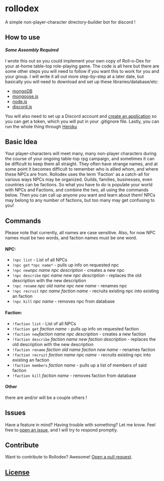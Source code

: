 # rollodex
A simple non-player-character directory-builder bot for discord !

## How to use
#### *Some Assembly Required*
I wrote this out so you could implement your own copy of Roll-o-Dex for your at-home table-top role-playing game. The code is all here but there are some other steps you will need to follow if you want this to work for you and your group. 
I will write it all out more step-by-step at a later date, but basically you will need to download and set up these libraries/database/etc:
* [mongoDB](https://docs.mongodb.com/manual/installation/)
* [mongoose.js](https://mongoosejs.com/docs/)
* [node.js](https://nodejs.org/en/)
* [discord.js](https://discord.js.org/#/)

You will also need to set up a Discord account and [create an application](https://discordapp.com/developers/applications/#top) so you can get a token, which you will put in your .gitignore file. 
Lastly, you can run the whole thing through [Heroku](https://www.heroku.com/)

## Basic Idea
Your player-characters will meet many, many non-player characters during the course of your ongoing table-top rpg campaign, and sometimes it can be difficult to keep them all straight. They often have strange names, and at some point it becomes difficult to remember who is allied whom, and where these NPCs are from.
Rollodex uses the term 'Faction' as a catch-all for various ways NPCs may be organized. Guilds, families, businesses, even countries can be factions.
So what you have to do is populate your world with NPCs and Factions, and combine the two, all using the commands below. Then you can call up anyone you want and learn about them! NPCs may belong to any number of factions, but too many may get confusing to you!

## Commands
Please note that currently, all names are case sensitive. Also, for now NPC names must be two words, and faction names must be one word. 
#### NPC:
- `!npc list` - List of all NPCs
- `!npc get` `*npc name*` - pulls up info on requested npc
- `!npc new`*npc name* *npc description* - creates a new npc
- `!npc describe` *npc name* *new npc description* - replaces the old description with the new description
- `!npc rename` *npc old name* *npc new name* - renames npc
- `!npc recruit` *npc name* *faction name* - recruits existing npc into existing an faction
- `!npc kill` *npc name* - removes npc from database

#### Faction:
- `!faction list` - List of all NPCs
- `!faction get` *faction name* - pulls up info on requested faction
- `!faction new`*faction name* *npc description* - creates a new faction
- `!faction describe` *faction name* *new faction description* - replaces the old description with the new description
- `!faction rename` *faction old name* *faction new name* - renames faction
- `!faction recruit` *faction name* *npc name* - recruits existing npc into existing an faction
- `!faction members` *faction name* - pulls up a list of members of said faction
- `!faction kill` *faction name* - removes faction from database

#### Other
there are and/or will be a couple others !

## Issues

Have a feature in mind? Having trouble with something? Let me know. Feel free to [open an issue](https://github.com/professionalzack/rollodexjs/issues/new), and I will try to respond promptly.

## Contribute

Want to contribute to Rollodex? Awesome! [Open a pull request](https://help.github.com/articles/creating-a-pull-request/).


## [License](LICENSE)

